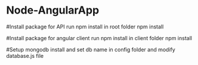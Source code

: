 # Node-AngularApp

#Install package for API run npm install in root folder
 npm install
 
 #Install package for angular client run npm install in client folder
 npm install
 
 #Setup mongodb install and set db name in config folder and modify database.js file
 